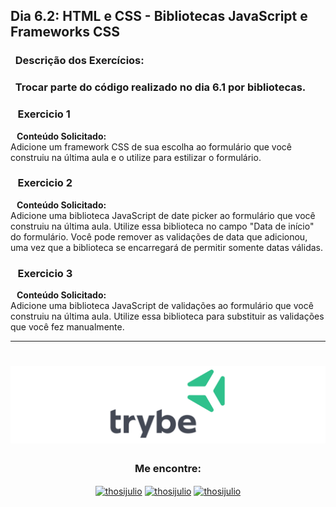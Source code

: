 ## Dia 6.2: HTML e CSS - Bibliotecas JavaScript e Frameworks CSS

### &nbsp; Descrição dos Exercícios:

### &nbsp; Trocar parte do código realizado no dia 6.1 por bibliotecas.

### &nbsp;&nbsp; Exercicio 1
  <b>&nbsp;&nbsp;&nbsp;Conteúdo Solicitado: </b> <br> 
Adicione um framework CSS de sua escolha ao formulário que você construiu na última aula e o utilize para estilizar o formulário. <br>

### &nbsp;&nbsp; Exercicio 2
  <b>&nbsp;&nbsp;&nbsp;Conteúdo Solicitado: </b> <br> 
Adicione uma biblioteca JavaScript de date picker ao formulário que você construiu na última aula. Utilize essa biblioteca no campo "Data de início" do formulário. Você pode remover as validações de data que adicionou, uma vez que a biblioteca se encarregará de permitir somente datas válidas. <br>

### &nbsp;&nbsp; Exercicio 3
  <b>&nbsp;&nbsp;&nbsp;Conteúdo Solicitado: </b> <br> 
Adicione uma biblioteca JavaScript de validações ao formulário que você construiu na última aula. Utilize essa biblioteca para substituir as validações que você fez manualmente. <br>

---

<h1 align="center">
    <img alt="Trybe" src="https://github.com/thosijulio/trybe-projects/blob/main/trybe-logo.png"/>
</h1>
<h3 align=center>Me encontre:</h3>
<p align=center>
<a href="https://www.linkedin.com/in/thosijulio/" target="blank"><img align="center" src="https://cdn.jsdelivr.net/npm/simple-icons@3.0.1/icons/linkedin.svg" alt="thosijulio" height="20" width="20" /></a>
<a href="https://www.github.com/thosijulio/" target="blank"><img align="center" src="https://cdn.jsdelivr.net/npm/simple-icons@3.0.1/icons/github.svg" alt="thosijulio" height="20" width="20" /></a>
<a href="https://www.instagram.com/thosijulio" target="blank"><img align="center" src="https://cdn.jsdelivr.net/npm/simple-icons@3.0.1/icons/instagram.svg" alt="thosijulio" height="20" width="20" /></a>
</p>
